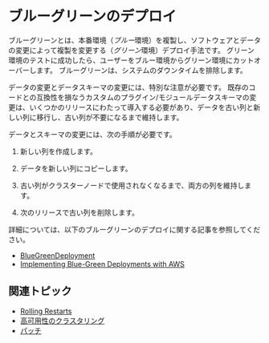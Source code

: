 # ブルーグリーンのデプロイ

ブルーグリーンとは、本番環境（*ブルー*環境）を複製し、ソフトウェアとデータの変更によって複製を変更する（*グリーン*環境）デプロイ手法です。 グリーン環境のテストに成功したら、ユーザーをブルー環境からグリーン環境にカットオーバーします。 ブルーグリーンは、システムのダウンタイムを排除します。

データの変更とデータスキーマの変更には、特別な注意が必要です。 既存のコードとの互換性を損なうカスタムのプラグイン/モジュールデータスキーマの変更は、いくつかのリリースにわたって導入する必要があり、データを古い列と新しい列に移行し、古い列が不要になるまで維持します。

データとスキーマの変更には、次の手順が必要です。

1.  新しい列を作成します。

2.  データを新しい列にコピーします。

3.  古い列がクラスターノードで使用されなくなるまで、両方の列を維持します。

4.  次のリリースで古い列を削除します。

詳細については、以下のブルーグリーンのデプロイに関する記事を参照してください。

  - [BlueGreenDeployment](http://martinfowler.com/bliki/BlueGreenDeployment.html)
  - [Implementing Blue-Green Deployments with AWS](https://www.thoughtworks.com/insights/blog/implementing-blue-green-deployments-aws)

## 関連トピック

  - [Rolling Restarts](./rolling-restarts.md)
  - [高可用性のクラスタリング](../../setting-up-liferay-dxp/clustering-for-high-availability/clustering-for-high-availability.md)
  - [パッチ](../patching-liferay/patching-liferay.md)
